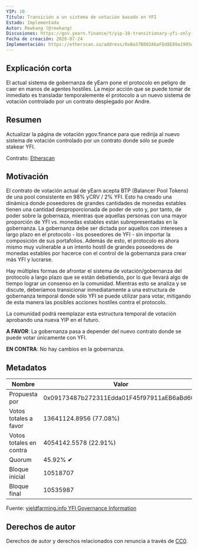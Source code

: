 ```yaml
---
YIP: 10
Título: Transición a un sistema de votación basado en YFI
Estado: Implementada
Autor: Rewkang (@rewkang)
Discusiones: https://gov.yearn.finance/t/yip-10-transitionary-yfi-only-voting/481
Fecha de creación: 2020-07-24
Implementación: https://etherscan.io/address/0xBa37B002AbaFDd8E89a1995dA52740bbC013D992
---
```


## Explicación corta
<!--"If you can't explain it simply, you don't understand it well enough." Simply describe the outcome the proposed changes intends to achieve. This should be non-technical and accessible to a casual community member.-->
El actual sistema de gobernanza de yEarn pone el protocolo en peligro de caer en manos de agentes hostiles. La mejor acción que se puede tomar de inmediato es transladar temporalemente el protocolo a un nuevo sistema de votación controlado por un contrato desplegado por Andre.

## Resumen
<!--A short (~200 word) description of the proposed change, the abstract should clearly describe the proposed change. This is what *will* be done if the YIP is implemented, not *why* it should be done or *how* it will be done. If the YIP proposes deploying a new contract, write, "we propose to deploy a new contract that will do x".-->
Actualizar la página de votación ygov.finance para que redirija al nuevo sistema de votación controlado por un contrato donde sólo se puede stakear YFI.

Contrato: [Etherscan](https://etherscan.io/address/0xad7e09665caa3404d9c6525d5997a10fc6c12cfe)

## Motivación
<!--This is the problem statement. This is the *why* of the YIP. It should clearly explain *why* the current state of the protocol is inadequate.  It is critical that you explain *why* the change is needed, if the YIP proposes changing how something is calculated, you must address *why* the current calculation is innaccurate or wrong. This is not the place to describe how the YIP will address the issue!-->

El contrato de votación actual de yEarn acepta BTP (Balancer Pool Tokens) de una pool consistente en 98% yCRV / 2% YFI. Esto ha creado una dinámica donde poseedores de grandes cantidades de monedas estables tienen una cantidad desproporcionada de poder de voto y, por tanto, de poder sobre la gobernaza, mientras que aquellas personas con una mayor proporción de YFI vs. monedas estables están subrepresentadas en la gobernanza. La gobernanza debe ser dictada por aquellos con intereses a largo plazo en el protocolo - los poseedores de YFI - sin importar la composición de sus portafolios. Además de esto, el protocolo es ahora mismo muy vulnerable a un intento hostíl de grandes poseedores de monedas estables por hacerce con el control de la gobernanza para crear más YFI y lucrarse. 

Hay múltiples formas de afrontar el sistema de votación/gobernanza del protocolo a largo plazo que se están debatiendo, por lo que llevará algo de tiempo lograr un consenso en la comunidad. Mientras esto se analiza y se discute, deberíamos transicionar inmediatamente a una estructura de gobernanza temporal donde sólo YFI se puede utilizar para votar, mitigando de esta manera las posibles acciones hostíles contra el protocolo. 

La comunidad podrá reemplazar esta estructura temporal de votación aprobando una nueva YIP en el futuro.

**A FAVOR**:  La gobernanza pasa a depender del nuevo contrato donde se puede votar únicamente con YFI.

**EN CONTRA**: No hay cambios en la gobernanza.

## Metadatos

| Nombre                | Valor                                      |
|---------------------|--------------------------------------------|
| Propuesta por         | 0x09173487b272311Edda01F45f97911aEB6aBd602 |
| Votos totales a favor     | 13641124.8956 (77.08%)                     |
| Votos totales en contra | 4054142.5578 (22.91%)                      |
| Quorum              | 45.92% ✔                                   |
| Bloque inicial         | 10518707                                   |
| Bloque final           | 10535987                                   |

Fuente: [yieldfarming.info YFI Governance Information](https://yieldfarming.info/yearn/vote/)

## Derechos de autor
Derechos de autor y derechos relacionados con renuncia a través de [CC0](https://creativecommons.org/publicdomain/zero/1.0/).
